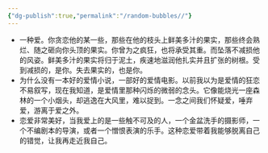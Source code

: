 ```yaml
---
{"dg-publish":true,"permalink":"/random-bubbles//"}
---
```


- 一种爱。你贪恋他的某一些，那些在他的枝头上鲜美多汁的果实，那些终会熟烂、随之砸向你头顶的果实。你曾为之疯狂，也将承受其重。而坠落不减损他的风姿。鲜美多汁的果实将归于泥土，疾速地滋润他扎实并且扩张的树根。受到减损的，是你。失去果实的，也是你。
- 为什么没有一本好的爱情小说，一部好的爱情电影。以前我以为是爱情的狂恋不易叙写，现在我知道，是爱情里那种闪烁的微弱的念头。它像能烧光一座森林的一个小烟头，却逃逸在大风里，难以捉到。一念之间我们怀疑爱，唾弃爱，游离于爱之外。
- 恋爱非常美好，当我爱上的是一些触不可及的人，一个金盆洗手的摄影师，一个不编剧本的导演，或者一个憎恨表演的乐手。这种恋爱带着我能够脱离自己的错觉，让我再走近我自己。